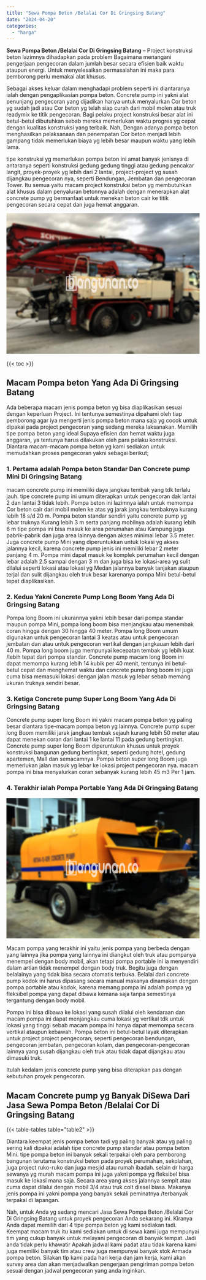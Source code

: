 ```yaml
---
title: "Sewa Pompa Beton /Belalai Cor Di Gringsing Batang"
date: "2024-04-20"
categories: 
  - "harga"
---
```


**Sewa Pompa Beton /Belalai Cor Di Gringsing Batang** – Project konstruksi beton lazimnya dihadapkan pada problem Bagaimana menangani pengerjaan pengecoran dalam jumlah besar secara efisien baik waktu ataupun energi. Untuk menyelesaikan permasalahan ini maka para pemborong perlu memakai alat khusus.

Sebagai akses keluar dalam menghadapi problem seperti ini diantaranya ialah dengan pengaplikasian pompa beton. Concrete pump ini yakni alat penunjang pengecoran yang dijadikan hanya untuk menyalurkan Cor beton yg sudah jadi atau Cor beton yg telah siap curah dari mobil molen atau truk readymix ke titik pengecoran. Bagi pelaku project konstruksi besar alat ini betul-betul dibutuhkan sebab mereka memerlukan waktu progres yg cepat dengan kualitas konstruksi yang terbaik. Nah, Dengan adanya pompa beton menghasilkan pelaksanaan dan penempatan Cor beton menjadi lebih gampang tidak memerlukan biaya yg lebih besar maupun waktu yang lebih lama.

tipe konstruksi yg memerlukan pompa beton ini amat banyak jenisnya di antaranya seperti konstruksi gedung gedung tinggi atau gedung pencakar langit, proyek-proyek yg lebih dari 2 lantai, project-project yg susah dijangkau pengecoran nya, seperti Bendungan, Jembatan dan pengecoran Tower. Itu semua yaitu macam project konstruksi beton yg membutuhkan alat khusus dalam penyaluran betonnya adalah dengan menerapkan alat concrete pump yg bermanfaat untuk menekan beton cair ke titik pengecoran secara cepat dan juga hemat anggaran.

![Sewa Pompa Beton /Belalai Cor Di Gringsing Batang](/images/sewa-concrete-pump-39.png)

{{< toc >}}

## Macam Pompa beton Yang Ada Di Gringsing Batang

Ada beberapa macam jenis pompa beton yg bisa diaplikasikan sesuai dengan keperluan Project. Ini tentunya semestinya dipahami oleh tiap pemborong agar iya mengerti jenis pompa beton mana saja yg cocok untuk dipakai pada project pengecoran yang sedang mereka laksanakan. Memilih tipe pompa beton yang ideal Supaya efisien dan hemat waktu juga anggaran, ya tentunya harus dilakukan oleh para pelaku konstruksi. Diantara macam-macam pompa beton yg kami sediakan untuk memudahkan proses pengecoran yakni sebagai berikut;

### 1\. Pertama adalah Pompa beton Standar Dan Concrete pump Mini Di Gringsing Batang

macam concrete pump ini memiliki daya jangkau tembak yang tdk terlalu jauh. tipe concrete pump ini umum diterapkan untuk pengecoran dak lantai 2 dan lantai 3 tidak lebih. Pompa beton ini lazimnya ialah untuk memompa Cor beton cair dari mobil molen ke atas yg jarak jangkau tembaknya kurang lebih 18 s/d 20 m. Pompa beton standar sendiri yaitu concrete pump yg lebar truknya Kurang lebih 3 m serta panjang mobilnya adalah kurang lebih 6 m tipe pompa ini bisa masuk ke area perumahan atau Kampung juga pabrik-pabrik dan juga area lainnya dengan akses minimal lebar 3.5 meter. Juga concrete pump Mini yang diperuntukkan untuk lokasi yg akses jalannya kecil, karena concrete pump jenis ini memiliki lebar 2 meter panjang 4 m. Pompa mini dapat masuk ke komplek perumahan kecil dengan lebar adalah 2.5 sampai dengan 3 m dan juga bisa ke lokasi-area yg sulit dilalui seperti lokasi atau lokasi yg Medan jalannya banyak tanjakan ataupun terjal dan sulit dijangkau oleh truk besar karenanya pompa Mini betul-betul tepat diaplikasikan.

### 2\. Kedua Yakni Concrete Pump Long Boom Yang Ada Di Gringsing Batang

Pompa long Boom ini ukurannya yakni lebih besar dari pompa standar maupun pompa Mini, pompa long boom bisa menjangkau atau menembak coran hingga dengan 30 hingga 40 meter. Pompa long Boom umum digunakan untuk pengecoran lantai 3 keatas atau untuk pengecoran jembatan dan atau untuk pengecoran vertikal dengan jangkauan lebih dari 40 m. Pompa long boom juga mempunyai kecepatan tembak yg lebih kuat /lebih tepat dari pompa standar. Concrete pump macam long Boom ini dapat memompa kurang lebih 14 kubik per 40 menit, tentunya ini betul-betul cepat dan menghemat waktu dan concrete pump long boom ini juga cuma bisa memasuki lokasi dengan jalan masuk yg lebar sebab memang ukuran truknya sendiri besar.

### 3\. Ketiga Concrete pump Super Long Boom Yang Ada Di Gringsing Batang

Concrete pump super long Boom ini yakni macam pompa beton yg paling besar diantara tipe-macam pompa beton yg lainnya. Concrete pump super long Boom memiliki jarak jangkau tembak sejauh kurang lebih 50 meter atau dapat menekan coran dari lantai 1 ke lantai 11 pada gedung bertingkat. Concrete pump super long Boom diperuntukan khusus untuk proyek konstruksi bangunan gedung bertingkat, seperti gedung hotel, gedung apartemen, Mall dan semacamnya. Pompa beton super long Boom juga memerlukan jalan masuk yg lebar ke lokasi project pengecoran nya. macam pompa ini bisa menyalurkan coran sebanyak kurang lebih 45 m3 Per 1 jam.

### 4\. Terakhir ialah Pompa Portable Yang Ada Di Gringsing Batang

![Sewa Pompa Beton /Belalai Cor Di Gringsing Batang](/images/sewa-concrete-pump-08.png)

Macam pompa yang terakhir ini yaitu jenis pompa yang berbeda dengan yang lainnya jika pompa yang lainnya ini diangkut oleh truk atau pompanya menempel dengan body mobil, akan tetapi pompa portable ini ia menyendiri dalam artian tidak menempel dengan body truk. Begitu juga dengan belalainya yang tidak bisa secara otomatis terbuka. Belalai dari concrete pump kodok ini harus dipasang secara manual makanya dinamakan dengan pompa portable atau kodok, karena memang pompa ini adalah pompa yg fleksibel pompa yang dapat dibawa kemana saja tanpa semestinya tergantung dengan body mobil.

Pompa ini bisa dibawa ke lokasi yang susah dilalui oleh kendaraan dan macam pompa ini dapat menjangkau cuma lokasi yg vertikal tdk untuk lokasi yang tinggi sebab macam pompa ini hanya dapat memompa secara vertikal ataupun kebawah. Pompa beton ini betul-betul layak diterapkan untuk project project pengecoran; seperti pengecoran bendungan, pengecoran jembatan, pengecoran kolam, dan pengecoran-pengecoran lainnya yang susah dijangkau oleh truk atau tidak dapat dijangkau atau dimasuki truk.

Itulah kedalam jenis concrete pump yang bisa diterapkan pas dengan kebutuhan proyek pengecoran.

## Macam Concrete pump yg Banyak DiSewa Dari Jasa Sewa Pompa Beton /Belalai Cor Di Gringsing Batang

{{< table-tables table="table2" >}}

Diantara keempat jenis pompa beton tadi yg paling banyak atau yg paling sering kali dipakai adalah tipe concrete pump standar atau pompa beton Mini. tipe pompa beton ini banyak sekali terpakai oleh para pemborong bangunan terutama konstruksi beton pada proyek perumahan, sekolahan, juga project ruko-ruko dan juga mesjid atau rumah ibadah. selain dr harga sewanya yg murah macam pompa ini juga yakni pompa yg fleksibel bisa masuk ke lokasi mana saja. Secara area yang akses jalannya sempit atau cuma dapat dilalui dengan mobil 3/4 atau truk colt diesel biasa. Makanya jenis pompa ini yakni pompa yang banyak sekali peminatnya /terbanyak terpakai di lapangan.

Nah, untuk Anda yg sedang mencari Jasa Sewa Pompa Beton /Belalai Cor Di Gringsing Batang untuk proyek pengecoran Anda sekarang ini. Kiranya Anda dapat memilih dari 4 tipe pompa beton yg kami sediakan tadi. Keempat macam truk itu kami sediakan untuk di sewa kami juga mempunyai tim yang cukup banyak untuk melayani pengecoran di banyak tempat. Jadi anda tidak perlu khawatir Apakah jadwal kami padat atau tidak karena kami juga memiliki banyak tim atau crew juga mempunyai banyak stok Armada pompa beton. Silakan tlp kami pada hari kerja dan jam kerja, kami akan survey area dan akan menjadwalkan pengerjaan pengiriman pompa beton sesuai dengan jadwal pengecoran yang anda inginkan.
